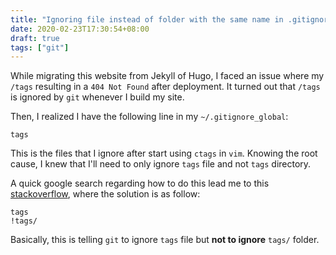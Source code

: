 ```yaml
---
title: "Ignoring file instead of folder with the same name in .gitignore"
date: 2020-02-23T17:30:54+08:00
draft: true
tags: ["git"]
---
```


While migrating this website from Jekyll of Hugo, I faced an issue where my
`/tags` resulting in a `404 Not Found` after deployment. It turned out that
`/tags` is ignored by `git` whenever I build my site.

Then, I realized I have the following line in my `~/.gitignore_global`:
```
tags
```

This is the files that I ignore after start using `ctags` in `vim`. Knowing the
root cause, I knew that I'll need to only ignore `tags` file and not `tags`
directory.

A quick google search regarding how to do this lead me to this
[stackoverflow][0], where the solution is as follow:

```
tags
!tags/
```

Basically, this is telling `git` to ignore `tags` file but **not to ignore**
`tags/` folder.



[0]: https://stackoverflow.com/questions/49420785/git-ignore-file-but-not-folder-with-the-same-name




